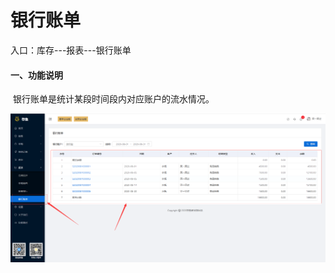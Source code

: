 # 银行账单

入口：库存---报表---银行账单

#### 一、功能说明

​		银行账单是统计某段时间段内对应账户的流水情况。 	

![PNG](..\image\报表管理\04-银行账单01.jpg)

